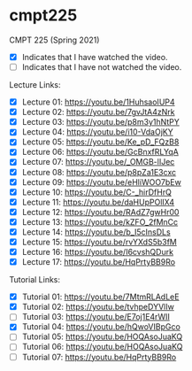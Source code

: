 # cmpt225

CMPT 225 (Spring 2021)

* [x] Indicates that I have watched the video.
* [ ] Indicates that I have not watched the video.

Lecture Links:

* [x] Lecture 01: https://youtu.be/1HuhsaoIUP4
* [x] Lecture 02: https://youtu.be/7gvJtA4zNrk
* [x] Lecture 03: https://youtu.be/p8m3y1hNtPY
* [x] Lecture 04: https://youtu.be/i10-VdaOjKY
* [x] Lecture 05: https://youtu.be/Ke_pD_FQzB8
* [x] Lecture 06: https://youtu.be/GcBnxfRLYqA
* [x] Lecture 07: https://youtu.be/_OMGB-lIJec
* [x] Lecture 08: https://youtu.be/p8pZa1E3cxc
* [x] Lecture 09: https://youtu.be/eHliWOO7bEw
* [x] Lecture 10: https://youtu.be/C-_hirDfHrQ
* [x] Lecture 11: https://youtu.be/daHUpPOlIX4
* [x] Lecture 12: https://youtu.be/RAdZ7gwHr00
* [x] Lecture 13: https://youtu.be/kZFO_2fMnCc
* [x] Lecture 14: https://youtu.be/b_I5cInsDLs
* [x] Lecture 15: https://youtu.be/rvYXdS5b3fM
* [x] Lecture 16: https://youtu.be/I6cvshQDurk
* [x] Lecture 17: https://youtu.be/HqPrtyBB9Ro

Tutorial Links:

* [x] Tutorial 01: https://youtu.be/7MtmRLAdLeE
* [x] Tutorial 02: https://youtu.be/tvhpeDYVlIw
* [ ] Tutorial 03: https://youtu.be/E7oj1E4rWII
* [x] Tutorial 04: https://youtu.be/hQwoVIBpGco
* [ ] Tutorial 05: https://youtu.be/HOQAsoJuaKQ
* [ ] Tutorial 06: https://youtu.be/HOQAsoJuaKQ
* [ ] Tutorial 07: https://youtu.be/HqPrtyBB9Ro
